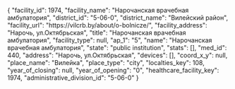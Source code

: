 {
    "facility_id": 1974,
    "facility_name": "Нарочанская врачебная амбулатория",
    "district_id": "5-06-0",
    "district_name": "Вилейский район",
    "facility_url": "https:\/\/vilcrb.by\/about\/o-bolnicze\/",
    "facility_address": "Нарочь, ул.Октябрьская",
    "title": "Нарочанская врачебная амбулатория",
    "facility_type": null,
    "ap_1": "5",
    "name": "Нарочанская врачебная амбулатория",
    "state": "public institution",
    "stats": [],
    "med_id": 440,
    "address": "Нарочь, ул.Октябрьская",
    "devices": [],
    "coord_x_y": null,
    "place_name": "Вилейка",
    "place_type": "city",
    "localties_key": 108,
    "year_of_closing": null,
    "year_of_opening": "0",
    "healthcare_facility_key": 1974,
    "administrative_division_id": "5-06-0"
}